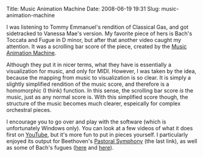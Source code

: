 Title: Music Animation Machine
Date: 2008-06-19 19:31
Slug: music-animation-machine

I was listening to Tommy Emmanuel's rendition of Classical Gas, and got
sidetracked to Vanessa Mae's version. My favorite piece of hers is
Bach's Toccata and Fugue in D minor, but after that another video caught
my attention. It was a scrolling bar score of the piece, created by the
[Music Animation Machine](http://www.musanim.com/).

Although they put it in nicer terms, what they have is essentially a
visualization for music, and only for MIDI. However, I was taken by the
idea, because the mapping from music to visualization is so clear. It is
simply a slightly simplified rendition of the music score, and therefore
is a homomorphic (I think) function. In this sense, the scrolling bar
score <span style="font-style:italic;">is</span> the music, just as any
normal score is. With this simplified score though, the structure of the
music becomes much clearer, espeically for complex orchestral pieces.

I encourage you to go over and play with the software (which is
unfortunately Windows only). You can look at a few videos of what it
does first on [YouTube](http://www.youtube.com/user/smalin), but it's
more fun to put in pieces yourself. I particularly enjoyed its output
for Beethoven's [Pastoral
Symphony](http://www.classicalmusicmidipage.com/music/index.php?composer=3)
(the last link), as well as some of Bach's fugues
([here](http://mypage.direct.ca/a/abartel/midi.htm) and
[here](http://www.kunstderfuge.com/bach/canons.htm#Kunst%20der%20Fuge)).

